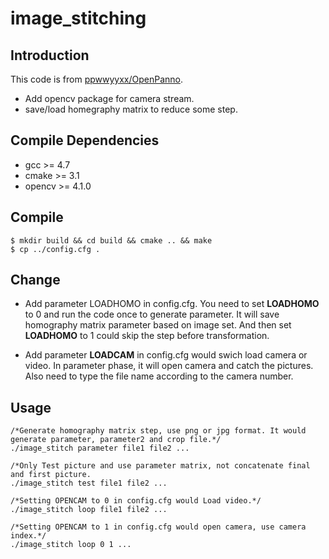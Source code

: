 # image_stitching
 
## Introduction
This code is from [ppwwyyxx/OpenPanno](https://github.com/ppwwyyxx/OpenPano).
- Add opencv package for camera stream. 
- save/load homegraphy matrix to reduce some step.

## Compile Dependencies
- gcc >= 4.7
- cmake >= 3.1
- opencv >= 4.1.0

## Compile
    $ mkdir build && cd build && cmake .. && make
    $ cp ../config.cfg .

## Change
- Add parameter LOADHOMO in config.cfg.
    You need to set **LOADHOMO** to 0 and run the code once to generate parameter.
    It will save homography matrix parameter based on image set.
    And then set **LOADHOMO** to 1 could skip the step before transformation.
	
- Add parameter **LOADCAM** in config.cfg would swich load camera or video.
	In parameter phase, it will open camera and catch the pictures.
	Also need to type the file name according to the camera number.


## Usage
	/*Generate homography matrix step, use png or jpg format. It would generate parameter, parameter2 and crop file.*/
	./image_stitch parameter file1 file2 ...
	
	/*Only Test picture and use parameter matrix, not concatenate final and first picture.
	./image_stitch test file1 file2 ...
	
	/*Setting OPENCAM to 0 in config.cfg would Load video.*/
	./image_stitch loop file1 file2 ...
	
	/*Setting OPENCAM to 1 in config.cfg would open camera, use camera index.*/
	./image_stitch loop 0 1 ...
